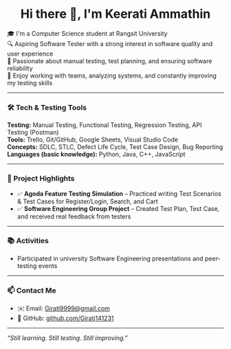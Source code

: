 <h1 align="center">Hi there 👋, I'm Keerati Ammathin</h1>

🎓 I'm a Computer Science student at Rangsit University  
🔍 Aspiring Software Tester with a strong interest in software quality and user experience  
🧪 Passionate about manual testing, test planning, and ensuring software reliability  
🤝 Enjoy working with teams, analyzing systems, and constantly improving my testing skills

---

### 🛠 Tech & Testing Tools

**Testing:** Manual Testing, Functional Testing, Regression Testing, API Testing (Postman)  
**Tools:** Trello,  Git/GitHub, Google Sheets, Visual Studio Code  
**Concepts:** SDLC, STLC, Defect Life Cycle, Test Case Design, Bug Reporting  
**Languages (basic knowledge):** Python, Java, C++, JavaScript

---

### 📌 Project Highlights

- ✅ **Agoda Feature Testing Simulation** – Practiced writing Test Scenarios & Test Cases for Register/Login, Search, and Cart  
- ✅ **Software Engineering Group Project** – Created Test Plan, Test Case, and received real feedback from testers  

---

### 📚 Activities

- Participated in university Software Engineering presentations and peer-testing events  

---

### 📫 Contact Me

- ✉️ Email: Girati9999@gmail.com  
- 🔗 GitHub: [github.com/Girati141231](https://github.com/Girati141231)

---

*“Still learning. Still testing. Still improving.”*

